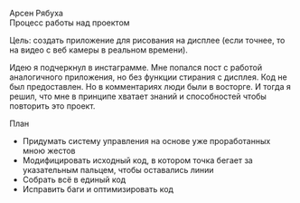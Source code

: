 Арсен Рябуха\
Процесс работы над проектом

Цель: создать приложение для рисования на дисплее (если точнее, то на видео с веб камеры в реальном времени). 

Идею я подчеркнул в инстаграмме. Мне попался пост с работой аналогичного приложения, но без функции стирания с дисплея. Код не был предоставлен. Но в комментариях люди были в восторге. И тогда я решил, что мне в принципе хватает знаний и способностей чтобы повторить это проект. 

План
- Придумать систему управления на основе уже проработанных мною жестов
- Модифицировать исходный код, в котором точка бегает за указательным пальцем, чтобы оставались линии
- Собрать всё в единый код
- Исправить баги и оптимизировать код
